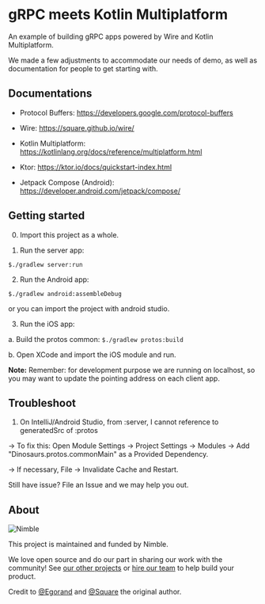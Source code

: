 # gRPC meets Kotlin Multiplatform 

An example of building gRPC apps powered by Wire and Kotlin Multiplatform.

We made a few adjustments to accommodate our needs of demo, as well as documentation for people to get starting with.

## Documentations

- Protocol Buffers: https://developers.google.com/protocol-buffers

- Wire: https://square.github.io/wire/

- Kotlin Multiplatform: https://kotlinlang.org/docs/reference/multiplatform.html

- Ktor: https://ktor.io/docs/quickstart-index.html

- Jetpack Compose (Android): https://developer.android.com/jetpack/compose/

## Getting started
  0. Import this project as a whole.

  1. Run the server app:

    $./gradlew server:run

  2. Run the Android app:

    $./gradlew android:assembleDebug
  or you can import the project with android studio.

  3. Run the iOS app:
 
   a. Build the protos common: `$./gradlew protos:build`
 
   b. Open XCode and import the iOS module and run.

**Note:** Remember: for development purpose we are running on localhost, so you may want to update the pointing address on each client app.

## Troubleshoot

1. On IntelliJ/Android Studio, from :server, I cannot reference to generatedSrc of :protos

 -> To fix this: Open Module Settings -> Project Settings -> Modules -> Add "Dinosaurs.protos.commonMain" as a Provided Dependency.

 -> If necessary, File -> Invalidate Cache and Restart.


Still have issue? File an Issue and we may help you out.


## About

![Nimble](https://assets.nimblehq.co/logo/dark/logo-dark-text-160.png)

This project is maintained and funded by Nimble.

We love open source and do our part in sharing our work with the community!
See [our other projects][community] or [hire our team][hire] to help build your product.

[community]: https://github.com/nimblehq
[hire]: https://nimblehq.co/

Credit to [@Egorand](https://github.com/Egorand) and [@Square](https://github.com/square) the original author.

